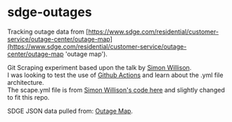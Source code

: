 # sdge-outages

Tracking outage data from [https://www.sdge.com/residential/customer-service/outage-center/outage-map](https://www.sdge.com/residential/customer-service/outage-center/outage-map 'outage map').

Git Scraping experiment based upon the talk by [Simon Willison](https://simonwillison.net/2021/Mar/5/git-scraping/ 'Git scraping, the five minute lightning talk').\
I was looking to test the use of [Github Actions](https://www.actionsbyexample.com/ 'GitHub Actions by Example') and learn about the .yml file architecture.\
The scape.yml file is from [Simon Willison's code here](https://github.com/simonw/ca-fires-history/blob/main/.github/workflows/scrape.yml 'scrape.yml') and slightly changed to fit this repo.

SDGE JSON data pulled from: [Outage Map](https://www.sdge.com/residential/customer-service/outage-center/outage-map-locations-json 'scrape.yml').

